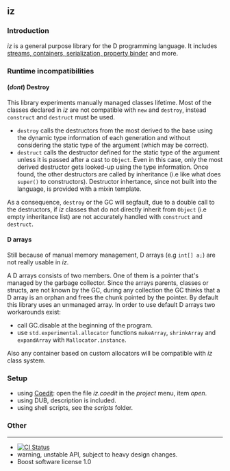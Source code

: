 ## iz

### Introduction

_iz_ is a general purpose library for the D programming language.
It includes [streams, containers, serialization, property binder](http://bbasile.github.io/iz/) and more.

### Runtime incompatibilities

#### (_dont_) Destroy

This library experiments manually managed classes lifetime.
Most of the classes declared in _iz_ are not compatible with `new` and `destroy`, instead `construct` and `destruct` must be used.

- `destroy` calls the destructors from the most derived to the base using the dynamic type information of each generation and without considering the static type of the argument (which may be correct).
- `destruct` calls the destructor defined for the static type of the argument unless it is passed after a cast to `Object`. Even in this case, only the most derived destructor gets looked-up using the type information. Once found, the other destructors are called by inheritance (i.e like what does `super()` to constructors). Destructor inhertance, since not built into the language, is provided with a mixin template.

As a consequence, `destroy` or the GC will segfault, due to a double call to the destructors, if _iz_ classes that do not directly inherit from `Object` (i.e empty inheritance list) are not accurately handled with `construct` and `destruct`.

#### D arrays

Still because of manual memory management, D arrays (e.g `int[] a;`) are not really usable in _iz_.

A D arrays consists of two members. One of them is a pointer that's managed by the garbage collector.
Since the arrays parents, classes or structs, are not known by the GC, during any collection the GC thinks that a D array is an orphan and frees the chunk pointed by the pointer.
By default this library uses an unmanaged array.
In order to use default D arrays two workarounds exist:
- call GC.disable at the beginning of the program.
- use `std.experimental.allocator` functions `makeArray`, `shrinkArray` and `expandArray` with `Mallocator.instance`.

Also any container based on custom allocators will be compatible with _iz_ class system.

### Setup

- using [Coedit](https://github.com/BBasile/Coedit): open the file _iz.coedit_ in the _project_ menu, item _open_.
- using DUB, description is included.
- using shell scripts, see the _scripts_ folder.

### Other
----
- [![CI Status](https://travis-ci.org/BBasile/iz.svg)](https://travis-ci.org/BBasile/iz)
- warning, unstable API, subject to heavy design changes.
- Boost software license 1.0
